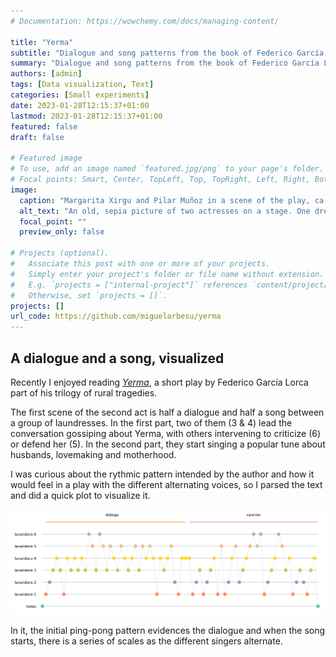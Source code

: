 ```yaml
---
# Documentation: https://wowchemy.com/docs/managing-content/

title: "Yerma"
subtitle: "Dialogue and song patterns from the book of Federico García Lorca"
summary: "Dialogue and song patterns from the book of Federico García Lorca"
authors: [admin]
tags: [Data visualization, Text]
categories: [Small experiments]
date: 2023-01-28T12:15:37+01:00
lastmod: 2023-01-28T12:15:37+01:00
featured: false
draft: false

# Featured image
# To use, add an image named `featured.jpg/png` to your page's folder.
# Focal points: Smart, Center, TopLeft, Top, TopRight, Left, Right, BottomLeft, Bottom, BottomRight.
image:
  caption: "Margarita Xirgu and Pilar Muñoz in a scene of the play, ca. 1934. Author unknown, public domain, via Wikimedia Commons"
  alt_text: "An old, sepia picture of two actresses on a stage. One dresses in white and is holding a baby, the other is dressed in black"
  focal_point: ""
  preview_only: false

# Projects (optional).
#   Associate this post with one or more of your projects.
#   Simply enter your project's folder or file name without extension.
#   E.g. `projects = ["internal-project"]` references `content/project/deep-learning/index.md`.
#   Otherwise, set `projects = []`.
projects: []
url_code: https://github.com/miguelarbesu/yerma
---
```


## A dialogue and a song, visualized

Recently I enjoyed reading [*Yerma*](https://en.wikipedia.org/wiki/Yerma), a short play by Federico García Lorca part of his trilogy of rural tragedies.

The first scene of the second act is half a dialogue and half a song between a group of laundresses. In the first part, two of them (3 & 4) lead the conversation gossiping about Yerma, with others intervening to criticize (6) or defend her (5). In the second part, they start singing a popular tune about husbands, lovemaking and motherhood. 

I was curious about the rythmic pattern intended by the author and how it would feel in a play with the different alternating voices, so I parsed the text and did a quick plot to visualize it.

![A scatter plot showing a pentagram-like structure with the different characters on the y-axis. Colored dots alternate as the different characters intervene. A ping-pong pattern is evident in the first half, a dialogue, and a scale-like pattern emerges in the second, a song](lavanderas_yerma.png)

In it, the initial ping-pong pattern evidences the dialogue and when the song starts, there is a series of scales as the different singers alternate.
